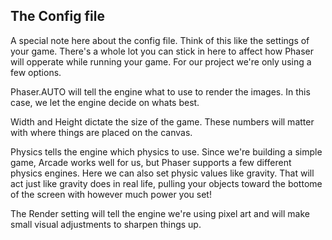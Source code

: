 ## The Config file

A special note here about the config file. Think of this like the settings of your game. There's a whole lot you can stick in here to affect how Phaser will opperate while running your game. For our project we're only using a few options.

Phaser.AUTO will tell the engine what to use to render the images. In this case, we let the engine decide on whats best.

Width and Height dictate the size of the game. These numbers will matter with where things are placed on the canvas.

Physics tells the engine which physics to use. Since we're building a simple game, Arcade works well for us, but Phaser supports a few different physics engines. Here we can also set physic values like gravity. That will act just like gravity does in real life, pulling your objects toward the bottome of the screen with however much power you set!

The Render setting will tell the engine we're using pixel art and will make small visual adjustments to sharpen things up.

